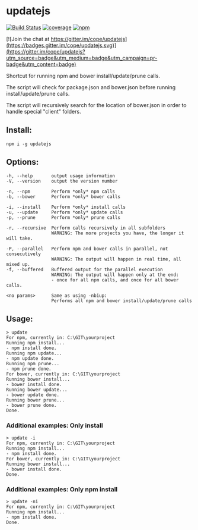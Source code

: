 # updatejs
[![Build Status](https://travis-ci.org/cope/updatejs.svg?branch=master)](https://travis-ci.org/cope/updatejs)
[![coverage](https://coveralls.io/repos/github/cope/updatejs/badge.svg?branch=master)](https://coveralls.io/github/cope/updatejs?branch=master)
[![npm](https://img.shields.io/npm/dt/updatejs.svg)](https://www.npmjs.com/package/updatejs)

[![Join the chat at https://gitter.im/cope/updatejs](https://badges.gitter.im/cope/updatejs.svg)](https://gitter.im/cope/updatejs?utm_source=badge&utm_medium=badge&utm_campaign=pr-badge&utm_content=badge)

Shortcut for running npm and bower install/update/prune calls.

The script will check for package.json and bower.json before running install/update/prune calls.

The script will recursively search for the location of bower.json in order to handle special "client" folders.

## Install:
    npm i -g updatejs

## Options:
    -h, --help       output usage information
    -V, --version    output the version number

    -n, --npm        Perform *only* npm calls
    -b, --bower      Perform *only* bower calls

    -i, --install    Perform *only* install calls
    -u, --update     Perform *only* update calls
    -p, --prune      Perform *only* prune calls

    -r, --recursive  Perform calls recursively in all subfolders
                     WARNING: The more projects you have, the longer it will take.
    
    -P, --parallel   Perform npm and bower calls in parallel, not consecutively
                     WARNING: The output will happen in real time, all mixed up.
    -f, --buffered   Buffered output for the parallel execution
                     WARNING: The output will happen only at the end:
                     - once for all npm calls, and once for all bower calls.

    <no params>      Same as using -nbiup:
                     Performs all npm and bower install/update/prune calls
 
## Usage:
    > update
    For npm, currently in: C:\GIT\yourproject
    Running npm install...
    - npm install done.
    Running npm update...
    - npm update done.
    Running npm prune...
    - npm prune done.
    For bower, currently in: C:\GIT\yourproject
    Running bower install...
    - bower install done.
    Running bower update...
    - bower update done.
    Running bower prune...
    - bower prune done.
    Done.

### Additional examples: Only install
    > update -i
    For npm, currently in: C:\GIT\yourproject
    Running npm install...
    - npm install done.
    For bower, currently in: C:\GIT\yourproject
    Running bower install...
    - bower install done.
    Done.

### Additional examples: Only npm install
    > update -ni
    For npm, currently in: C:\GIT\yourproject
    Running npm install...
    - npm install done.
    Done.
